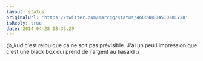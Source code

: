 ```yaml
---
layout: status
originalUrl: 'https://twitter.com/marcgg/status/460698804510281728'
isReply: true
date: 2014-04-28 08:35:29
---
```


@_kud c'est relou que ça ne soit pas prévisible. J'ai un peu l'impression que c'est une black box qui prend de l'argent au hasard :\
